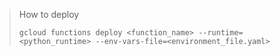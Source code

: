     
> How to deploy
>
>`gcloud functions deploy <function_name> --runtime=<python_runtime> --env-vars-file=<environment_file.yaml>`

